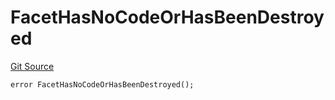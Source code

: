 # FacetHasNoCodeOrHasBeenDestroyed
[Git Source](https://github.com/thrackle-io/tron/blob/5f7e8f952b779123753dfeb3491892f00fd8b936/src/protocol/economic/ruleProcessor/RuleProcessorDiamond.sol)


```solidity
error FacetHasNoCodeOrHasBeenDestroyed();
```

